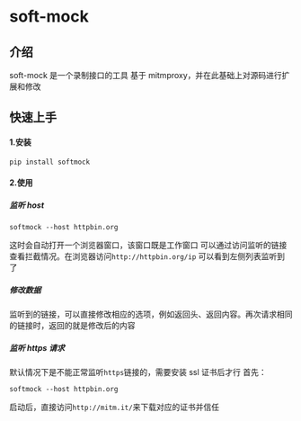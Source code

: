 # soft-mock

## 介绍

soft-mock 是一个录制接口的工具
基于 mitmproxy，并在此基础上对源码进行扩展和修改

## 快速上手

#### 1.安装

```
pip install softmock
```

#### 2.使用

##### 监听 host

```
softmock --host httpbin.org
```

这时会自动打开一个浏览器窗口，该窗口既是工作窗口
可以通过访问监听的链接查看拦截情况。在浏览器访问`http://httpbin.org/ip`
可以看到左侧列表监听到了

##### 修改数据

监听到的链接，可以直接修改相应的选项，例如返回头、返回内容。再次请求相同的链接时，返回的就是修改后的内容

##### 监听 https 请求

默认情况下是不能正常监听`https`链接的，需要安装 ssl 证书后才行
首先：

```
softmock --host httpbin.org
```

启动后，直接访问`http://mitm.it/`来下载对应的证书并信任
